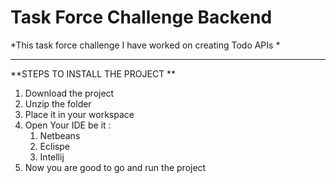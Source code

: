# Task Force Challenge Backend
*This task force challenge I have worked on creating Todo APIs *
___
**STEPS TO INSTALL THE PROJECT **
1. Download the project 
2. Unzip the folder
3. Place it in your workspace
4. Open Your IDE be it :
	1. Netbeans
	2. Eclispe
	3. Intellij
5. Now you are good to go and run the project 

